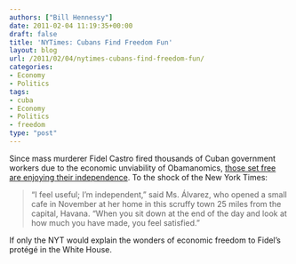 ```yaml
---
authors: ["Bill Hennessy"]
date: 2011-02-04 11:19:35+00:00
draft: false
title: 'NYTimes: Cubans Find Freedom Fun'
layout: blog
url: /2011/02/04/nytimes-cubans-find-freedom-fun/
categories:
- Economy
- Politics
tags:
- cuba
- Economy
- Politics
- freedom
type: "post"
---
```


Since mass murderer Fidel Castro fired thousands of Cuban government workers due to the economic unviability of Obamanomics, [those set free are enjoying their independence](https://www.nytimes.com/2011/02/04/world/americas/04cuba.html?_r=1&hp). To the shock of the New York Times:

 

>   
> 
> “I feel useful; I’m independent,” said Ms. Álvarez, who opened a small cafe in November at her home in this scruffy town 25 miles from the capital, Havana. “When you sit down at the end of the day and look at how much you have made, you feel satisfied.”
> 
> 

 

If only the NYT would explain the wonders of economic freedom to Fidel’s protégé in the White House. 
